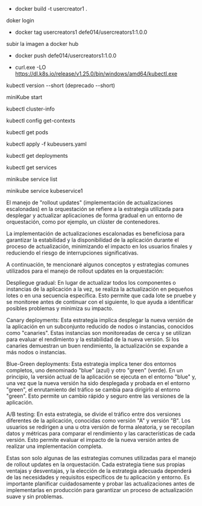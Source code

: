 <!-- crear una imágen -->
- docker build -t usercreator1 . 

<!-- ejecutar el contenedor, desde docker destokp -->
<!-- - docker run -d -p 8080:8080 --name usercreator1 usercreator1 -->

doker login

<!-- renombrar la imagen para subirla -->
- docker tag usercreators1 defe014/usercreators1:1.0.0

subir la imagen a docker hub
- docker push defe014/usercreators1:1.0.0



<!-- instalar kubectl -->
- curl.exe -LO https://dl.k8s.io/release/v1.25.0/bin/windows/amd64/kubectl.exe

<!-- Probar si tenemos kubectl instalado -->
kubectl version --short (deprecado --short)

<!-- correr minikube -->
miniKube start

<!-- una vez teniendo kubectl y minikube -->
<!-- para ver el estado de kubectl -->
kubectl cluster-info

kubectl config get-contexts

<!-- para ver los pods -->
kubectl get pods

<!-- ejecutar con los pods segun configuración( balanceador de carga) -->

kubectl apply -f kubeusers.yaml

<!-- para ver los deploy -->
kubectl get deployments

<!-- para ver los servicios -->
kubectl get services

<!-- listado de servicios -->
minikube service list

<!-- ejectuar el servicio con minikube -->
minikube service kubeservice1




El manejo de "rollout updates" (implementación de actualizaciones escalonadas) en la orquestación se refiere a la estrategia 
utilizada para desplegar y actualizar aplicaciones de forma gradual en un entorno de orquestación, como por ejemplo, 
un clúster de contenedores.

La implementación de actualizaciones escalonadas es beneficiosa para garantizar la estabilidad 
y la disponibilidad de la aplicación durante el proceso de actualización, minimizando el impacto en los usuarios finales y 
reduciendo el riesgo de interrupciones significativas.

A continuación, te mencionaré algunos conceptos y estrategias comunes utilizados para el manejo de rollout updates en la orquestación:

Despliegue gradual: En lugar de actualizar todos los componentes o instancias de la aplicación a la vez, se realiza la actualización en pequeños lotes o en una secuencia específica. Esto permite que cada lote se pruebe y se monitoree antes de continuar con el siguiente, 
lo que ayuda a identificar posibles problemas y minimiza su impacto.

Canary deployments: Esta estrategia implica desplegar la nueva versión de la aplicación en un subconjunto reducido de nodos o instancias, conocidos como "canaries". Estas instancias son monitoreadas de cerca y se utilizan para evaluar el rendimiento y 
la estabilidad de la nueva versión. Si los canaries demuestran un buen rendimiento, 
la actualización se expande a más nodos o instancias.

Blue-Green deployments: Esta estrategia implica tener dos entornos completos, uno denominado "blue" (azul) y otro "green" (verde). En un principio, la versión actual de la aplicación se ejecuta en el entorno "blue" y, 
una vez que la nueva versión ha sido desplegada y probada en el entorno "green", 
el enrutamiento del tráfico se cambia para dirigirlo al entorno "green". Esto permite un cambio rápido y 
seguro entre las versiones de la aplicación.

A/B testing: En esta estrategia, se divide el tráfico entre dos versiones diferentes de la aplicación, 
conocidas como versión "A" y versión "B". Los usuarios se redirigen a una u otra versión de forma aleatoria, 
y se recopilan datos y métricas para comparar el rendimiento y las características de cada versión. 
Esto permite evaluar el impacto de la nueva versión antes de realizar una implementación completa.

Estas son solo algunas de las estrategias comunes utilizadas para el manejo de rollout updates en la orquestación. 
Cada estrategia tiene sus propias ventajas y desventajas, y la elección de la estrategia adecuada dependerá de las necesidades y
requisitos específicos de tu aplicación y entorno. Es importante planificar cuidadosamente y probar las actualizaciones antes de implementarlas en producción para garantizar un proceso de actualización suave y sin problemas.